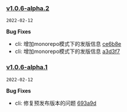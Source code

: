 ### [v1.0.6-alpha.2](https://github.com/compare/v1.0.6-alpha.1...v1.0.6-alpha.2)

`2022-02-12`

**Bug Fixes**

- cli: 增加monorepo模式下的发版信息 [ce6b8e](https://github.com/commit/ce6b8e5144013eb22b4d88d3ef0bc30bd29a2304)
- cli: 增加monorepo模式下的发版信息 [a3d3f7](https://github.com/commit/a3d3f7209b071eb613b97711fe94e20552a76a58)
### [v1.0.6-alpha.1](https://github.com/compare/v1.0.6-alpha.0...v1.0.6-alpha.1)

`2022-02-12`

**Bug Fixes**

- cli: 修复预发布版本的问题 [693a9d](https://github.com/commit/693a9df9af48213085896a0b2d7b144c3c4d83de)
